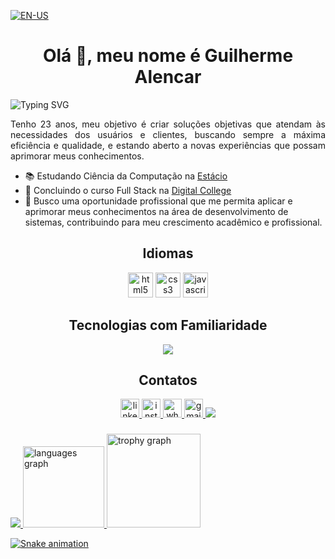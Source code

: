[![EN-US](https://img.shields.io/badge/READ_IN-EN--US-red.svg)](README-EN_US.md)

<h1 align="center">Olá 👋, meu nome é Guilherme Alencar</h1>

![Typing SVG](https://readme-typing-svg.demolab.com?font=Poppins&weight=500&duration=6000&pause=1000&color=167EE4&center=true&vCenter=true&width=1000&lines=Desenvolvedor+Júnior!;Apaixonado+por+Tecnologia!;DevOps)

<p align="justify">Tenho 23 anos, meu objetivo é criar soluções objetivas que atendam às necessidades dos usuários e clientes, buscando sempre a máxima eficiência e qualidade, e estando aberto a novas experiências que possam aprimorar meus conhecimentos.</p>

- 📚 Estudando Ciência da Computação na [Estácio](https://estacio.br/)
- 🌱 Concluindo o curso Full Stack na [Digital College](https://digitalcollege.com.br/)
- 💼 Busco uma oportunidade profissional que me permita aplicar e aprimorar meus conhecimentos na área de desenvolvimento de sistemas, contribuindo para meu crescimento acadêmico e profissional.

###
  
<h2 align="center">Idiomas</h2>
<div align="center">
  <img src="https://cdn.jsdelivr.net/gh/devicons/devicon/icons/html5/html5-original.svg" height = "40" width = "40" alt="html5 logo"  />
  <img src="https://cdn.jsdelivr.net/gh/devicons/devicon/icons/css3/css3-original.svg" height = "40" width = "40" alt="css3 logo"  />
  <img src="https://cdn.jsdelivr.net/gh/devicons/devicon/icons/javascript/javascript-original.svg" height = "40" width = "40" alt="javascript logo"  />
</div>

###

<h2 align="center">Tecnologias com Familiaridade</h2>
<p align="center">
    <img src="https://skillicons.dev/icons?i=git,github,windows,notion,vite&perline=7" />

###

<h2 align="center">Contatos</h2>
<div align="center">
  <a href="https://www.linkedin.com/in/guilherme-alencar-591206256/" target="_blank">
    <img src="https://img.shields.io/static/v1?message=LinkedIn&logo=linkedin&label=&color=0077B5&logoColor=white&labelColor=&style=for-the-badge" height="30" alt="linkedin logo"  />
  </a>
  <a href="https://www.instagram.com/_guilhermealencar_/" target="_blank">
    <img src="https://img.shields.io/static/v1?message=Instagram&logo=instagram&label=&color=E4405F&logoColor=white&labelColor=&style=for-the-badge" height="30" alt="instagram logo"  />
  </a>
  <a href="https://wa.me/5585985460062" target="_blank">
    <img src="https://img.shields.io/static/v1?message=Whatsapp&logo=whatsapp&label=&color=25D366&logoColor=white&labelColor=&style=for-the-badge" height="30" alt="whatsapp logo"  />
  </a>
  <a href="mailto:alencargui08120@gmail.com" target="_blank">
    <img src="https://img.shields.io/static/v1?message=Gmail&logo=gmail&label=&color=D14836&logoColor=white&labelColor=&style=for-the-badge" height="30" alt="gmail logo"  />
  </a>
  <a href="https://discord.gg/.theguizao" target="_blank">
    <img src="https://img.shields.io/badge/Discord-7289DA?style=for-the-badge&logo=discord&logoColor=white" target="_blank"></a>
</div>

###

<div>
  <a href="https://github.com/TheAlencar">
  <img src="https://github-readme-stats.vercel.app/api?username=TheAlencar&theme=blue-green&show_icons=true">
  <img src="https://github-readme-stats.vercel.app/api/top-langs?username=TheAlencar&locale=pt-br&hide_title=false&layout=compact&card_width=320&langs_count=6&theme=blue-green&hide_border=false&order=2" height="130" alt="languages graph"  /> 
  <img src="https://github-profile-trophy.vercel.app?username=TheAlencar&theme=darkhub&column=-1&row=1&margin-w=8&margin-h=8&no-bg=false&no-frame=false&order=4" height="150" alt="trophy graph"  />
</div>

![Snake animation](https://github.com/OAlencar/OAlencar/blob/output/snake.svg)


